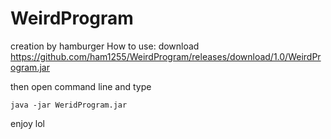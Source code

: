 # WeirdProgram
creation by hamburger
How to use:
download 
https://github.com/ham1255/WeirdProgram/releases/download/1.0/WeirdProgram.jar


then open command line and type 

```
java -jar WeridProgram.jar
```

enjoy lol
